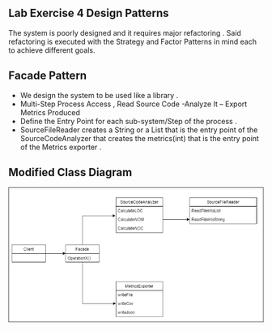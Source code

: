 Lab Exercise 4 Design Patterns
---

The system is poorly designed and it requires major refactoring .
Said refactoring is executed with the Strategy and Factor Patterns in mind each to achieve different goals.



Facade Pattern
-
* We design the system to be used like a library .
* Multi-Step Process Access  , Read Source Code -Analyze It – Export Metrics Produced 
* Define the Entry Point for each sub-system/Step of the process . 
* SourceFileReader creates a String or a List that is the entry point of the SourceCodeAnalyzer that creates the metrics(int) that is the entry point of the Metrics exporter . 
 


Modified Class Diagram 
- 
![Test Image 1](resources/Diagram.png)
